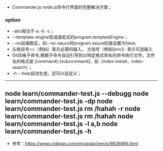 * Commander.js node.js命令行界面的完整解决方案；

### option
* -abc相当于-a -b -c；
* --template-engine变成骆驼式的program.templateEngine；
* --no前缀取反，如--no-sauce将program.sauce的值设置为false;
* 尖角括号<>（例如<cmd>）表示必需的输入。 方括号（例如[env]）表示可选输入
* Git风格子命令,根据子命令自动引导到以特定格式命名的命令执行文件，文件名的格式是 [command]-[subcommand]，如（index-install，index-search）；
* -h --help自动生成，还可以自定义；
-------------------------------------------
node learn/commander-test.js --debugg
node learn/commander-test.js -dp
node learn/commander-test.js rm /hahah -r
node learn/commander-test.js rm /hahah
node learn/commander-test.js -l a,b
node learn/commander-test.js -h
--------------------------------
* 参考：https://www.cnblogs.com/mirandachen/p/9826886.html

















